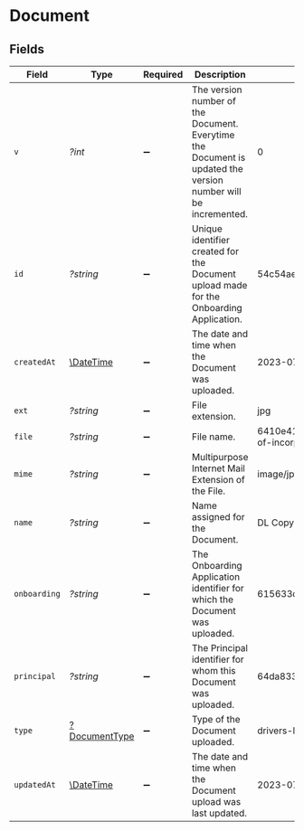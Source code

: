 # Document


## Fields

| Field                                                                                                         | Type                                                                                                          | Required                                                                                                      | Description                                                                                                   | Example                                                                                                       |
| ------------------------------------------------------------------------------------------------------------- | ------------------------------------------------------------------------------------------------------------- | ------------------------------------------------------------------------------------------------------------- | ------------------------------------------------------------------------------------------------------------- | ------------------------------------------------------------------------------------------------------------- |
| `v`                                                                                                           | *?int*                                                                                                        | :heavy_minus_sign:                                                                                            | The version number of the Document. Everytime the Document is updated the version number will be incremented. | 0                                                                                                             |
| `id`                                                                                                          | *?string*                                                                                                     | :heavy_minus_sign:                                                                                            | Unique identifier created for the Document upload made for the Onboarding Application.                        | 54c54aeee5efae40813d59b9                                                                                      |
| `createdAt`                                                                                                   | [\DateTime](https://www.php.net/manual/en/class.datetime.php)                                                 | :heavy_minus_sign:                                                                                            | The date and time when the Document was uploaded.                                                             | 2023-07-29T17:39:22.698Z                                                                                      |
| `ext`                                                                                                         | *?string*                                                                                                     | :heavy_minus_sign:                                                                                            | File extension.                                                                                               | jpg                                                                                                           |
| `file`                                                                                                        | *?string*                                                                                                     | :heavy_minus_sign:                                                                                            | File name.                                                                                                    | 6410e416fb40e60a5f12b1eb/articles-of-incorporation-IMG_0358.jpg                                               |
| `mime`                                                                                                        | *?string*                                                                                                     | :heavy_minus_sign:                                                                                            | Multipurpose Internet Mail Extension of the File.                                                             | image/jpeg                                                                                                    |
| `name`                                                                                                        | *?string*                                                                                                     | :heavy_minus_sign:                                                                                            | Name assigned for the Document.                                                                               | DL Copy                                                                                                       |
| `onboarding`                                                                                                  | *?string*                                                                                                     | :heavy_minus_sign:                                                                                            | The Onboarding Application identifier for which the Document was uploaded.                                    | 615633de394b55001c954640                                                                                      |
| `principal`                                                                                                   | *?string*                                                                                                     | :heavy_minus_sign:                                                                                            | The Principal identifier for whom this Document was uploaded.                                                 | 64da8331967613099131f673                                                                                      |
| `type`                                                                                                        | [?DocumentType](../../models/shared/DocumentType.md)                                                          | :heavy_minus_sign:                                                                                            | Type of the Document uploaded.                                                                                | drivers-license                                                                                               |
| `updatedAt`                                                                                                   | [\DateTime](https://www.php.net/manual/en/class.datetime.php)                                                 | :heavy_minus_sign:                                                                                            | The date and time when the Document upload was last updated.                                                  | 2023-07-29T17:39:22.698Z                                                                                      |
